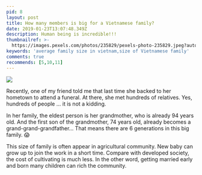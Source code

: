 ```yaml
---
pid: 8
layout: post
title: How many members is big for a Vietnamese family?
date: 2019-01-23T13:07:48.349Z
description: Human being is incredible!!!
thumbnailref: >-
  https://images.pexels.com/photos/235829/pexels-photo-235829.jpeg?auto=compress&cs=tinysrgb&dpr=2&h=283&w=640
keywords: 'average family size in vietnam,size of Vietnamese family'
comments: true
recommends: [5,10,11]
---
```


![](https://images.pexels.com/photos/235829/pexels-photo-235829.jpeg?auto=compress&cs=tinysrgb&dpr=2&h=283&w=640)

Recently, one of my friend told me that last time she backed to her hometown to attend a funeral. At there, she met hundreds of relatives. Yes, hundreds of people ... it is not a kidding.

In her family, the eldest person is her grandmother, who is already 94 years old. And the first son of the grandmother, 74 years old, already becomes a grand-grand-grandfather... That means there are 6 generations in this big family. 😱

This size of family is often appear in agricultural community. New baby can grow up to join the work in a short time. Compare with developed society, the cost of cultivating is much less. In the other word, getting married early and born many children can rich the community.
